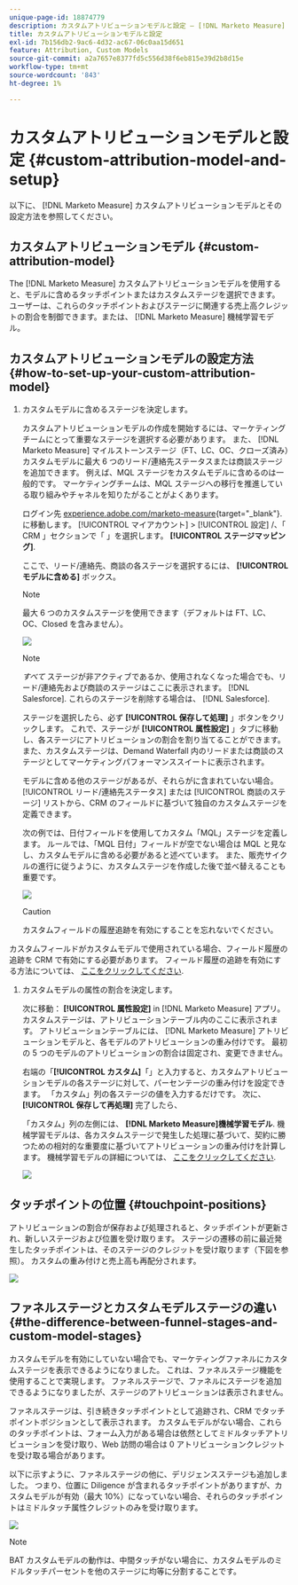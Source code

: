 ```yaml
---
unique-page-id: 18874779
description: カスタムアトリビューションモデルと設定 — [!DNL Marketo Measure]  — 製品ドキュメント
title: カスタムアトリビューションモデルと設定
exl-id: 7b156db2-9ac6-4d32-ac67-06c0aa15d651
feature: Attribution, Custom Models
source-git-commit: a2a7657e8377fd5c556d38f6eb815e39d2b8d15e
workflow-type: tm+mt
source-wordcount: '843'
ht-degree: 1%

---
```


# カスタムアトリビューションモデルと設定 {#custom-attribution-model-and-setup}

以下に、 [!DNL Marketo Measure] カスタムアトリビューションモデルとその設定方法を参照してください。

## カスタムアトリビューションモデル {#custom-attribution-model}

The [!DNL Marketo Measure] カスタムアトリビューションモデルを使用すると、モデルに含めるタッチポイントまたはカスタムステージを選択できます。 ユーザーは、これらのタッチポイントおよびステージに関連する売上高クレジットの割合を制御できます。または、 [!DNL Marketo Measure] 機械学習モデル。

## カスタムアトリビューションモデルの設定方法 {#how-to-set-up-your-custom-attribution-model}

1. カスタムモデルに含めるステージを決定します。

   カスタムアトリビューションモデルの作成を開始するには、マーケティングチームにとって重要なステージを選択する必要があります。 また、 [!DNL Marketo Measure] マイルストーンステージ（FT、LC、OC、クローズ済み）カスタムモデルに最大 6 つのリード/連絡先ステータスまたは商談ステージを追加できます。 例えば、MQL ステージをカスタムモデルに含めるのは一般的です。 マーケティングチームは、MQL ステージへの移行を推進している取り組みやチャネルを知りたがることがよくあります。

   ログイン先 [experience.adobe.com/marketo-measure](https://experience.adobe.com/marketo-measure){target="_blank"}. に移動します。 [!UICONTROL マイアカウント] > [!UICONTROL 設定] /、「 CRM 」セクションで「 」を選択します。 **[!UICONTROL ステージマッピング]**.

   ここで、リード/連絡先、商談の各ステージを選択するには、 **[!UICONTROL モデルに含める]** ボックス。

   >[!NOTE]
   >
   >最大 6 つのカスタムステージを使用できます（デフォルトは FT、LC、OC、Closed を含みません）。

   ![](assets/1-1.png)

   >[!NOTE]
   >
   >_すべて_ ステージが非アクティブであるか、使用されなくなった場合でも、リード/連絡先および商談のステージはここに表示されます。 [!DNL Salesforce]. これらのステージを削除する場合は、 [!DNL Salesforce].

   ステージを選択したら、必ず **[!UICONTROL 保存して処理]** 」ボタンをクリックします。 これで、ステージが **[!UICONTROL 属性設定]** 」タブに移動し、各ステージにアトリビューションの割合を割り当てることができます。 また、カスタムステージは、Demand Waterfall 内のリードまたは商談のステージとしてマーケティングパフォーマンススイートに表示されます。

   モデルに含める他のステージがあるが、それらがに含まれていない場合。 [!UICONTROL リード/連絡先ステータス] または [!UICONTROL 商談のステージ] リストから、CRM のフィールドに基づいて独自のカスタムステージを定義できます。

   次の例では、日付フィールドを使用してカスタム「MQL」ステージを定義します。 ルールでは、「MQL 日付」フィールドが空でない場合は MQL と見なし、カスタムモデルに含める必要があると述べています。 また、販売サイクルの進行に従うように、カスタムステージを作成した後で並べ替えることも重要です。

   ![](assets/2-1.png)

   >[!CAUTION]
   >
   >カスタムフィールドの履歴追跡を有効にすることを忘れないでください。

カスタムフィールドがカスタムモデルで使用されている場合、フィールド履歴の追跡を CRM で有効にする必要があります。 フィールド履歴の追跡を有効にする方法については、 [ここをクリックしてください](/help/advanced-marketo-measure-features/custom-attribution-models/custom-model-setup-enable-field-history-tracking.md).

1. カスタムモデルの属性の割合を決定します。

   次に移動： **[!UICONTROL 属性設定]** in [!DNL Marketo Measure] アプリ。カスタムステージは、アトリビューションテーブル内のここに表示されます。 アトリビューションテーブルには、 [!DNL Marketo Measure] アトリビューションモデルと、各モデルのアトリビューションの重み付けです。 最初の 5 つのモデルのアトリビューションの割合は固定され、変更できません。

   右端の「**[!UICONTROL カスタム]**「」と入力すると、カスタムアトリビューションモデルの各ステージに対して、パーセンテージの重み付けを設定できます。 「カスタム」列の各ステージの値を入力するだけです。 次に、 **[!UICONTROL 保存して再処理]** 完了したら、

   「カスタム」列の左側には、 **[!DNL Marketo Measure]機械学習モデル**. 機械学習モデルは、各カスタムステージで発生した処理に基づいて、契約に勝つための相対的な重要度に基づいてアトリビューションの重み付けを計算します。 機械学習モデルの詳細については、 [ここをクリックしてください](/help/advanced-marketo-measure-features/custom-attribution-models/machine-learning-model-faq.md).

   ![](assets/3.png)

## タッチポイントの位置 {#touchpoint-positions}

アトリビューションの割合が保存および処理されると、タッチポイントが更新され、新しいステージおよび位置を受け取ります。 ステージの遷移の前に最近発生したタッチポイントは、そのステージのクレジットを受け取ります（下図を参照）。 カスタムの重み付けと売上高も再配分されます。

![](assets/4.png)

## ファネルステージとカスタムモデルステージの違い {#the-difference-between-funnel-stages-and-custom-model-stages}

カスタムモデルを有効にしていない場合でも、マーケティングファネルにカスタムステージを表示できるようになりました。 これは、ファネルステージ機能を使用することで実現します。 ファネルステージで、ファネルにステージを追加できるようになりましたが、ステージのアトリビューションは表示されません。

ファネルステージは、引き続きタッチポイントとして追跡され、CRM でタッチポイントポジションとして表示されます。 カスタムモデルがない場合、これらのタッチポイントは、フォーム入力がある場合は依然としてミドルタッチアトリビューションを受け取り、Web 訪問の場合は 0 アトリビューションクレジットを受け取る場合があります。

以下に示すように、ファネルステージの他に、デリジェンスステージも追加しました。 つまり、位置に Diligence が含まれるタッチポイントがありますが、カスタムモデルが有効（最大 10%）になっていない場合、それらのタッチポイントはミドルタッチ属性クレジットのみを受け取ります。

![](assets/5.png)

>[!NOTE]
>
>BAT カスタムモデルの動作は、中間タッチがない場合に、カスタムモデルのミドルタッチパーセントを他のステージに均等に分割することです。
